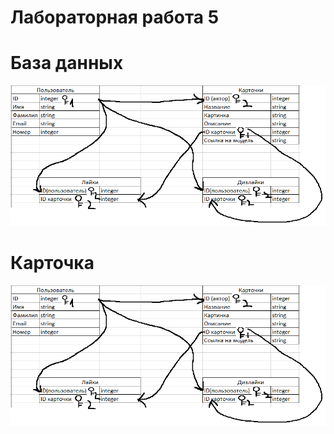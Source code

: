 # Лабораторная работа 5
# База данных
![alt](https://github.com/aleeeeeexx/5laba/blob/main/imgs/bd.png)
# Карточка
![alt](https://github.com/aleeeeeexx/5laba/blob/main/imgs/bd.png)
